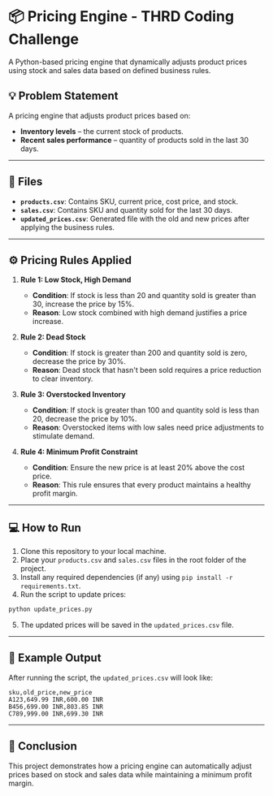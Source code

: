 
# 📦 **Pricing Engine - THRD Coding Challenge**

A Python-based pricing engine that dynamically adjusts product prices using stock and sales data based on defined business rules.

## 💡 **Problem Statement**
A pricing engine that adjusts product prices based on:
- **Inventory levels** – the current stock of products.
- **Recent sales performance** – quantity of products sold in the last 30 days.

---

## 📂 **Files**
- **`products.csv`**: Contains SKU, current price, cost price, and stock.
- **`sales.csv`**: Contains SKU and quantity sold for the last 30 days.
- **`updated_prices.csv`**: Generated file with the old and new prices after applying the business rules.

---

## ⚙️ **Pricing Rules Applied**

1. **Rule 1: Low Stock, High Demand**  
   - **Condition**: If stock is less than 20 and quantity sold is greater than 30, increase the price by 15%.
   - **Reason**: Low stock combined with high demand justifies a price increase.

2. **Rule 2: Dead Stock**  
   - **Condition**: If stock is greater than 200 and quantity sold is zero, decrease the price by 30%.
   - **Reason**: Dead stock that hasn't been sold requires a price reduction to clear inventory.

3. **Rule 3: Overstocked Inventory**  
   - **Condition**: If stock is greater than 100 and quantity sold is less than 20, decrease the price by 10%.
   - **Reason**: Overstocked items with low sales need price adjustments to stimulate demand.

4. **Rule 4: Minimum Profit Constraint**  
   - **Condition**: Ensure the new price is at least 20% above the cost price.
   - **Reason**: This rule ensures that every product maintains a healthy profit margin.

---

## 💻 **How to Run**
1. Clone this repository to your local machine.
2. Place your `products.csv` and `sales.csv` files in the root folder of the project.
3. Install any required dependencies (if any) using `pip install -r requirements.txt`.
4. Run the script to update prices:
```bash
python update_prices.py
```
5. The updated prices will be saved in the `updated_prices.csv` file.

---

## 📑 **Example Output**

After running the script, the `updated_prices.csv` will look like:

```
sku,old_price,new_price
A123,649.99 INR,600.00 INR
B456,699.00 INR,803.85 INR
C789,999.00 INR,699.30 INR
```

---

## 📝 **Conclusion**

This project demonstrates how a pricing engine can automatically adjust prices based on stock and sales data while maintaining a minimum profit margin.
